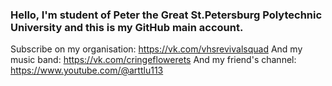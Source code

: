 ### Hello, I'm student of Peter the Great St.Petersburg Polytechnic University and this is my GitHub main account.

Subscribe on my organisation: https://vk.com/vhsrevivalsquad
And my music band: https://vk.com/cringeflowerets
And my friend's channel: https://www.youtube.com/@arttlu113
<!--
**XTNX/XTNX** is a ✨ _special_ ✨ repository because its `README.md` (this file) appears on your GitHub profile.

Here are some ideas to get you started:

- 🔭 I’m currently working on ...
- 🌱 I’m currently learning ...
- 👯 I’m looking to collaborate on ...
- 🤔 I’m looking for help with ...
- 💬 Ask me about ...
- 📫 How to reach me: ...
- 😄 Pronouns: ...
- ⚡ Fun fact: ...
-->
